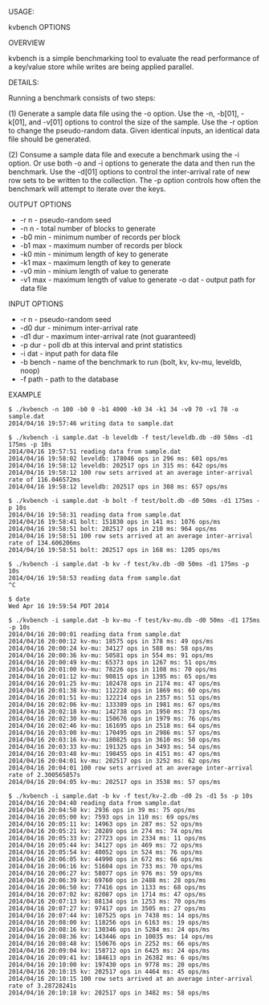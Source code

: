 USAGE:

kvbench OPTIONS

OVERVIEW

kvbench is a simple benchmarking tool to evaluate the read performance
of a key/value store while writes are being applied parallel.

DETAILS:

Running a benchmark consists of two steps:

(1) Generate a sample data file using the -o option.
    Use the -n, -b[01], -k[01], and -v[01] options to control the
    size of the sample.  Use the -r <seed> option to change the
    pseudo-random data.  Given identical inputs, an identical data
    file should be generated.

(2) Consume a sample data file and execute a benchmark using the
    -i option.  Or use both -o and -i options to generate the data
    and then run the benchmark.  Use the -d[01] options to control
    the inter-arrival rate of new row sets to be written to the
    collection.  The -p option controls how often the benchmark
    will attempt to iterate over the keys.

OUTPUT OPTIONS

- -r n - pseudo-random seed
- -n n - total number of blocks to generate
- -b0 min - minimum number of records per block
- -b1 max - maximum number of records per block
- -k0 min - minimum length of key to generate
- -k1 max - maximum length of key to generate
- -v0 min - minium length of value to generate
- -v1 max - maximum length of value to generate
-o dat - output path for data file

INPUT OPTIONS

- -r n    - pseudo-random seed
- -d0 dur - minimum inter-arrival rate
- -d1 dur - maximum inter-arrival rate (not guaranteed)
- -p dur  - poll db at this interval and print statistics
- -i dat   - input path for data file
- -b bench - name of the benchmark to run (bolt, kv, kv-mu, leveldb, noop)
- -f path  - path to the database

EXAMPLE

````
$ ./kvbench -n 100 -b0 0 -b1 4000 -k0 34 -k1 34 -v0 70 -v1 78 -o sample.dat
2014/04/16 19:57:46 writing data to sample.dat

$ ./kvbench -i sample.dat -b leveldb -f test/leveldb.db -d0 50ms -d1 175ms -p 10s
2014/04/16 19:57:51 reading data from sample.dat
2014/04/16 19:58:02 leveldb: 178046 ops in 296 ms: 601 ops/ms
2014/04/16 19:58:12 leveldb: 202517 ops in 315 ms: 642 ops/ms
2014/04/16 19:58:12 100 row sets arrived at an average inter-arrival rate of 116.046572ms
2014/04/16 19:58:12 leveldb: 202517 ops in 308 ms: 657 ops/ms

$ ./kvbench -i sample.dat -b bolt -f test/bolt.db -d0 50ms -d1 175ms -p 10s
2014/04/16 19:58:31 reading data from sample.dat
2014/04/16 19:58:41 bolt: 151830 ops in 141 ms: 1076 ops/ms
2014/04/16 19:58:51 bolt: 202517 ops in 210 ms: 964 ops/ms
2014/04/16 19:58:51 100 row sets arrived at an average inter-arrival rate of 134.606206ms
2014/04/16 19:58:51 bolt: 202517 ops in 168 ms: 1205 ops/ms

$ ./kvbench -i sample.dat -b kv -f test/kv.db -d0 50ms -d1 175ms -p 10s
2014/04/16 19:58:53 reading data from sample.dat
^C

$ date
Wed Apr 16 19:59:54 PDT 2014

$ ./kvbench -i sample.dat -b kv-mu -f test/kv-mu.db -d0 50ms -d1 175ms -p 10s
2014/04/16 20:00:01 reading data from sample.dat
2014/04/16 20:00:12 kv-mu: 18575 ops in 378 ms: 49 ops/ms
2014/04/16 20:00:24 kv-mu: 34127 ops in 588 ms: 58 ops/ms
2014/04/16 20:00:36 kv-mu: 50581 ops in 554 ms: 91 ops/ms
2014/04/16 20:00:49 kv-mu: 65373 ops in 1267 ms: 51 ops/ms
2014/04/16 20:01:00 kv-mu: 78226 ops in 1108 ms: 70 ops/ms
2014/04/16 20:01:12 kv-mu: 90815 ops in 1395 ms: 65 ops/ms
2014/04/16 20:01:25 kv-mu: 102478 ops in 2174 ms: 47 ops/ms
2014/04/16 20:01:38 kv-mu: 112228 ops in 1869 ms: 60 ops/ms
2014/04/16 20:01:51 kv-mu: 122214 ops in 2357 ms: 51 ops/ms
2014/04/16 20:02:06 kv-mu: 133389 ops in 1981 ms: 67 ops/ms
2014/04/16 20:02:18 kv-mu: 142738 ops in 1950 ms: 73 ops/ms
2014/04/16 20:02:30 kv-mu: 150676 ops in 1979 ms: 76 ops/ms
2014/04/16 20:02:46 kv-mu: 161695 ops in 2518 ms: 64 ops/ms
2014/04/16 20:03:00 kv-mu: 170495 ops in 2986 ms: 57 ops/ms
2014/04/16 20:03:16 kv-mu: 180825 ops in 3610 ms: 50 ops/ms
2014/04/16 20:03:33 kv-mu: 191325 ops in 3493 ms: 54 ops/ms
2014/04/16 20:03:48 kv-mu: 198455 ops in 4151 ms: 47 ops/ms
2014/04/16 20:04:01 kv-mu: 202517 ops in 3252 ms: 62 ops/ms
2014/04/16 20:04:01 100 row sets arrived at an average inter-arrival rate of 2.300565857s
2014/04/16 20:04:05 kv-mu: 202517 ops in 3538 ms: 57 ops/ms

$ ./kvbench -i sample.dat -b kv -f test/kv-2.db -d0 2s -d1 5s -p 10s
2014/04/16 20:04:40 reading data from sample.dat
2014/04/16 20:04:50 kv: 2936 ops in 39 ms: 75 ops/ms
2014/04/16 20:05:00 kv: 7593 ops in 110 ms: 69 ops/ms
2014/04/16 20:05:11 kv: 14963 ops in 287 ms: 52 ops/ms
2014/04/16 20:05:21 kv: 20289 ops in 274 ms: 74 ops/ms
2014/04/16 20:05:33 kv: 27723 ops in 2334 ms: 11 ops/ms
2014/04/16 20:05:44 kv: 34127 ops in 469 ms: 72 ops/ms
2014/04/16 20:05:54 kv: 40052 ops in 524 ms: 76 ops/ms
2014/04/16 20:06:05 kv: 44990 ops in 672 ms: 66 ops/ms
2014/04/16 20:06:16 kv: 51604 ops in 733 ms: 70 ops/ms
2014/04/16 20:06:27 kv: 58077 ops in 976 ms: 59 ops/ms
2014/04/16 20:06:39 kv: 69760 ops in 2488 ms: 28 ops/ms
2014/04/16 20:06:50 kv: 77416 ops in 1133 ms: 68 ops/ms
2014/04/16 20:07:02 kv: 82087 ops in 1714 ms: 47 ops/ms
2014/04/16 20:07:13 kv: 88134 ops in 1253 ms: 70 ops/ms
2014/04/16 20:07:27 kv: 97417 ops in 3505 ms: 27 ops/ms
2014/04/16 20:07:44 kv: 107525 ops in 7438 ms: 14 ops/ms
2014/04/16 20:08:00 kv: 118256 ops in 6163 ms: 19 ops/ms
2014/04/16 20:08:16 kv: 130346 ops in 5284 ms: 24 ops/ms
2014/04/16 20:08:36 kv: 143446 ops in 10035 ms: 14 ops/ms
2014/04/16 20:08:48 kv: 150676 ops in 2252 ms: 66 ops/ms
2014/04/16 20:09:04 kv: 158712 ops in 6425 ms: 24 ops/ms
2014/04/16 20:09:41 kv: 184613 ops in 26382 ms: 6 ops/ms
2014/04/16 20:10:00 kv: 197430 ops in 9778 ms: 20 ops/ms
2014/04/16 20:10:15 kv: 202517 ops in 4464 ms: 45 ops/ms
2014/04/16 20:10:15 100 row sets arrived at an average inter-arrival rate of 3.28728241s
2014/04/16 20:10:18 kv: 202517 ops in 3482 ms: 58 ops/ms
````
